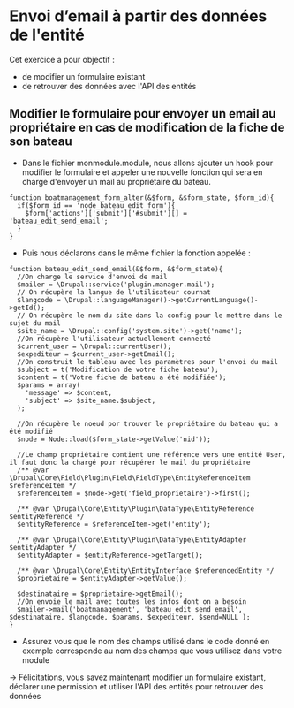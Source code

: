 # Envoi d’email à partir des données de l'entité

Cet exercice a pour objectif :
* de modifier un formulaire existant
* de retrouver des données avec l'API des entités 


## Modifier le formulaire pour envoyer un email au propriétaire en cas de modification de la fiche de son bateau 
* Dans le fichier monmodule.module, nous allons ajouter un hook pour modifier le formulaire et appeler une nouvelle fonction qui sera en charge d'envoyer un mail au propriétaire du bateau.
```
function boatmanagement_form_alter(&$form, &$form_state, $form_id){
  if($form_id == 'node_bateau_edit_form'){
    $form['actions']['submit']['#submit'][] = 'bateau_edit_send_email';
  }
}
```
* Puis nous déclarons dans le même fichier la fonction appelée :
```
function bateau_edit_send_email(&$form, &$form_state){
  //On charge le service d'envoi de mail
  $mailer = \Drupal::service('plugin.manager.mail');
  // On récupère la langue de l'utilisateur cournat
  $langcode = \Drupal::languageManager()->getCurrentLanguage()->getId();
  // On récupère le nom du site dans la config pour le mettre dans le sujet du mail
  $site_name = \Drupal::config('system.site')->get('name');
  //On récupère l'utilisateur actuellement connecté
  $current_user = \Drupal::currentUser();
  $expediteur = $current_user->getEmail();
  //On construit le tableau avec les paramètres pour l'envoi du mail
  $subject = t('Modification de votre fiche bateau');
  $content = t('Votre fiche de bateau a été modifiée');
  $params = array(
    'message' => $content,
    'subject' => $site_name.$subject,
  );

  //On récupère le noeud por trouver le propriétaire du bateau qui a été modifié
  $node = Node::load($form_state->getValue('nid'));

  //Le champ propriétaire contient une référence vers une entité User, il faut donc la chargé pour récupérer le mail du propriétaire
  /** @var \Drupal\Core\Field\Plugin\Field\FieldType\EntityReferenceItem $referenceItem */
  $referenceItem = $node->get('field_proprietaire')->first();

  /** @var \Drupal\Core\Entity\Plugin\DataType\EntityReference $entityReference */
  $entityReference = $referenceItem->get('entity');

  /** @var \Drupal\Core\Entity\Plugin\DataType\EntityAdapter $entityAdapter */
  $entityAdapter = $entityReference->getTarget();

  /** @var \Drupal\Core\Entity\EntityInterface $referencedEntity */
  $proprietaire = $entityAdapter->getValue();

  $destinataire = $proprietaire->getEmail();
  //On envoie le mail avec toutes les infos dont on a besoin
  $mailer->mail('boatmanagement', 'bateau_edit_send_email', $destinataire, $langcode, $params, $expediteur, $send=NULL );
}
```
* Assurez vous que le nom des champs utilisé dans le code donné en exemple corresponde au nom des champs que vous utilisez dans votre module

-> Félicitations, vous savez maintenant modifier un formulaire existant, déclarer une permission et utiliser l'API des entités pour retrouver des données
